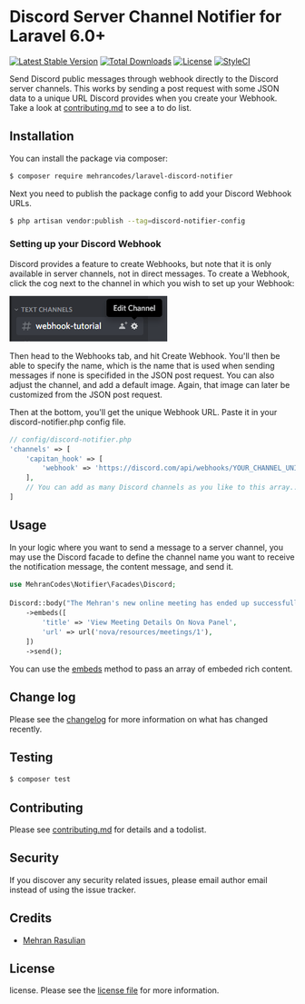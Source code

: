 # Discord Server Channel Notifier for Laravel 6.0+

[![Latest Stable Version](https://poser.pugx.org/mehrancodes/laravel-discord-notifier/v)](//packagist.org/packages/mehrancodes/laravel-discord-notifier)
[![Total Downloads](https://poser.pugx.org/mehrancodes/laravel-discord-notifier/downloads)](//packagist.org/packages/mehrancodes/laravel-discord-notifier)
[![License](https://poser.pugx.org/mehrancodes/laravel-discord-notifier/license)](//packagist.org/packages/mehrancodes/laravel-discord-notifier)
[![StyleCI](https://github.styleci.io/repos/344832392/shield)](https://github.styleci.io/repos/344832392)



Send Discord public messages through webhook directly to the Discord server channels. This works by sending a post request with some JSON data to a unique URL Discord provides when you create your Webhook. Take a look at [contributing.md](contributing.md) to see a to do list.

## Installation

You can install the package via composer:

``` bash
$ composer require mehrancodes/laravel-discord-notifier
```

Next you need to publish the package config to add your Discord Webhook URLs.
```bash
$ php artisan vendor:publish --tag=discord-notifier-config
```

### Setting up your Discord Webhook
Discord provides a feature to create Webhooks, but note that it is only available in server channels, not in direct messages. To create a Webhook, click the cog next to the channel in which you wish to set up your Webhook:

![discord-edit-channel-cog.png](images/discord-edit-channel-cog.png)

Then head to the Webhooks tab, and hit Create Webhook. You'll then be able to specify the name, which is the name that is used when sending messages if none is specifided in the JSON post request.
You can also adjust the channel, and add a default image. Again, that image can later be customized from the JSON post request.

Then at the bottom, you'll get the unique Webhook URL. Paste it in your discord-notifier.php config file.
```php
// config/discord-notifier.php
'channels' => [
    'capitan_hook' => [
        'webhook' => 'https://discord.com/api/webhooks/YOUR_CHANNEL_UNIQUE_IDENTIFIER',
    ],
    // You can add as many Discord channels as you like to this array...
]
```

## Usage
In your logic where you want to send a message to a server channel, you may use the Discord facade
to define the channel name you want to receive the notification message, the content message, and send it.
```php
use MehranCodes\Notifier\Facades\Discord;

Discord::body("The Mehran's new online meeting has ended up successfully")
    ->embeds([
        'title' => 'View Meeting Details On Nova Panel',
        'url' => url('nova/resources/meetings/1'),
    ])
    ->send();
```
You can use the [embeds](https://discord.com/developers/docs/resources/channel#embed-object) method
to pass an array of embeded rich content.

## Change log

Please see the [changelog](changelog.md) for more information on what has changed recently.

## Testing

``` bash
$ composer test
```

## Contributing

Please see [contributing.md](contributing.md) for details and a todolist.

## Security

If you discover any security related issues, please email author email instead of using the issue tracker.

## Credits

- [Mehran Rasulian](https://github.com/mehrancodes)

## License

license. Please see the [license file](license.md) for more information.

[ico-version]: https://img.shields.io/packagist/v/jackwestin/notifier.svg?style=flat-square
[ico-downloads]: https://img.shields.io/packagist/dt/jackwestin/notifier.svg?style=flat-square
[ico-travis]: https://img.shields.io/travis/jackwestin/notifier/master.svg?style=flat-square
[ico-styleci]: https://styleci.io/repos/12345678/shield

[link-packagist]: https://packagist.org/packages/jackwestin/notifier
[link-downloads]: https://packagist.org/packages/jackwestin/notifier
[link-travis]: https://travis-ci.org/jackwestin/notifier
[link-styleci]: https://styleci.io/repos/12345678
[link-author]: https://github.com/jackwestin
[link-contributors]: ../../contributors

